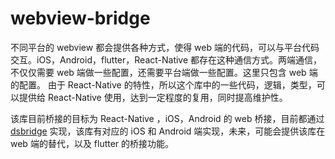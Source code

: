 # webview-bridge

不同平台的 webview 都会提供各种方式，使得 web 端的代码，可以与平台代码交互。iOS，Android，flutter，React-Native 都存在这种通信方式。两端通信，不仅仅需要 web 端做一些配置，还需要平台端做一些配置。这里只包含 web 端的配置。
由于 React-Native 的特性，所以这个库中的一些代码，逻辑，类型，可以提供给 React-Native 使用，达到一定程度的复用，同时提高维护性。

该库目前桥接的目标为 React-Native ，iOS，Android 的 web 桥接，目前都通过 [dsbridge](https://www.npmjs.com/package/dsbridge) 实现，该库有对应的 iOS 和 Android 端实现，未来，可能会提供该库在 web 端的替代，以及 flutter 的桥接功能。